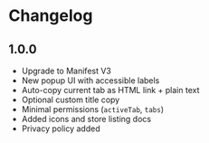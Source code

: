 ﻿# Changelog

## 1.0.0
- Upgrade to Manifest V3
- New popup UI with accessible labels
- Auto-copy current tab as HTML link + plain text
- Optional custom title copy
- Minimal permissions (`activeTab`, `tabs`)
- Added icons and store listing docs
- Privacy policy added
